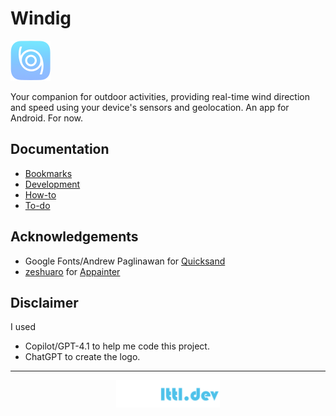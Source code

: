 # Windig

![](assets/icon/icon-small.png)

Your companion for outdoor activities, providing real-time wind direction and speed using your device's sensors and geolocation. An app for Android. For now.

## Documentation

- [Bookmarks](docs/BOOKMARKS.md)
- [Development](docs/DEV.md)
- [How-to](docs/HOWTO.md)
- [To-do](docs/TODO.md)

## Acknowledgements

- Google Fonts/Andrew Paglinawan for [Quicksand](https://fonts.google.com/specimen/Quicksand)
- [zeshuaro](https://github.com/zeshuaro) for [Appainter](https://appainter.dev/)

## Disclaimer

I used
- Copilot/GPT-4.1 to help me code this project.
- ChatGPT to create the logo.

---

<p align="center">
    <a href="https://lttl.dev/"><img alt="lttl.dev logo" src="assets/logo/logo.png" width="33%"/></a>
</p>